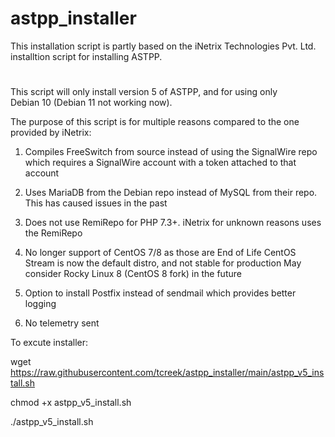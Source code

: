 # astpp_installer
This installation script is partly based on the iNetrix Technologies Pvt. Ltd. installtion script for installing ASTPP.
#
This script will only install version 5 of ASTPP, and for using only  
Debian 10 (Debian 11 not working now).

The purpose of this script is for multiple reasons compared to the one provided by iNetrix:

 1) Compiles FreeSwitch from source instead of using the SignalWire repo 
    which requires a SignalWire account with a token attached to that account

 2) Uses MariaDB from the Debian repo instead of MySQL from their repo.
    This has caused issues in the past

 3) Does not use RemiRepo for PHP 7.3+. iNetrix for unknown reasons uses the RemiRepo  

 4) No longer support of CentOS 7/8 as those are End of Life
    CentOS Stream is now the default distro, and not stable for production
    May consider Rocky Linux 8 (CentOS 8 fork) in the future

 5) Option to install Postfix instead of sendmail which provides better logging

 6) No telemetry sent



To excute installer: 

wget https://raw.githubusercontent.com/tcreek/astpp_installer/main/astpp_v5_install.sh

chmod +x astpp_v5_install.sh


./astpp_v5_install.sh



